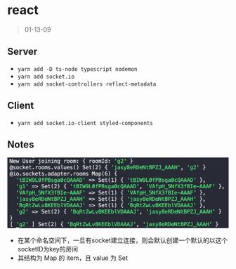 # react

> 01-13-09

## Server

- `yarn add -D ts-node typescript nodemon`
- `yarn add socket.io`
- `yarn add socket-controllers reflect-metadata`

## Client

- `yarn add socket.io-client styled-components`

## Notes

![001](/images/001.png)

- 在某个命名空间下，一旦有socket建立连接，则会默认创建一个默认的以这个socketID为key的房间
- 其结构为 Map 的 item，且 value 为 Set
